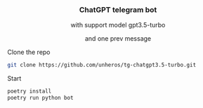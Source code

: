 <h3 align="center">ChatGPT telegram bot</h3>
<p align="center">with support model gpt3.5-turbo</p>
<p align="center">and one prev message</p>

Clone the repo
   ```sh
   git clone https://github.com/unheros/tg-chatgpt3.5-turbo.git
   ```
Start
  ```python
  poetry install
  poetry run python bot
  ```

